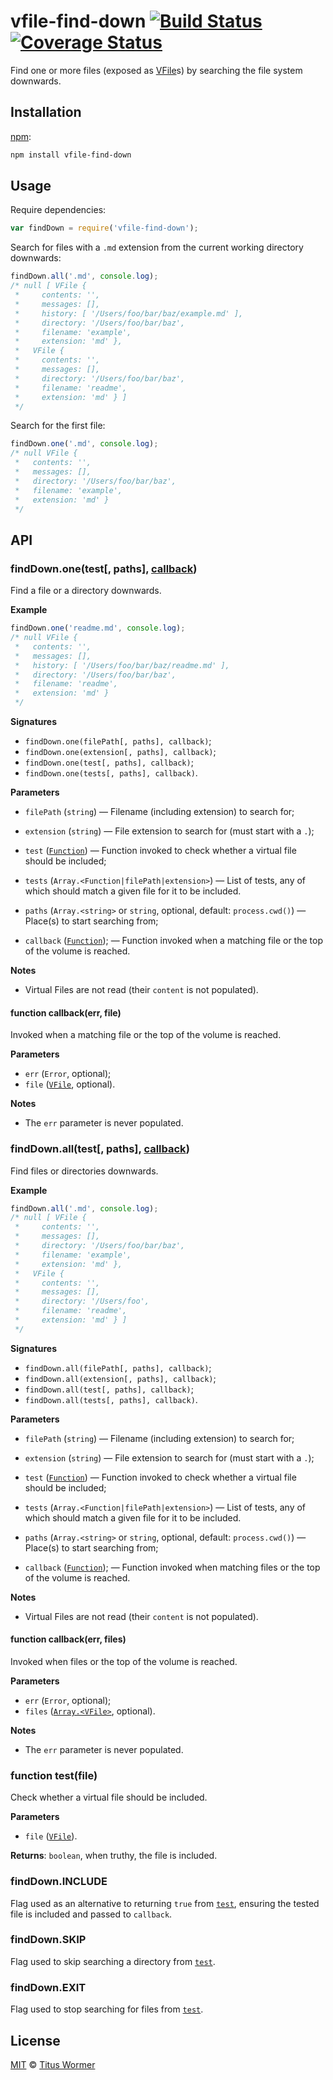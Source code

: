 # vfile-find-down [![Build Status](https://img.shields.io/travis/wooorm/vfile-find-down.svg)](https://travis-ci.org/wooorm/vfile-find-down) [![Coverage Status](https://img.shields.io/codecov/c/github/wooorm/vfile-find-down.svg)](https://codecov.io/github/wooorm/vfile-find-down)

Find one or more files (exposed as [VFile](https://github.com/wooorm/vfile)s)
by searching the file system downwards.

## Installation

[npm](https://docs.npmjs.com/cli/install):

```bash
npm install vfile-find-down
```

## Usage

Require dependencies:

```js
var findDown = require('vfile-find-down');
```

Search for files with a `.md` extension from the current working directory
downwards:

```js
findDown.all('.md', console.log);
/* null [ VFile {
 *     contents: '',
 *     messages: [],
 *     history: [ '/Users/foo/bar/baz/example.md' ],
 *     directory: '/Users/foo/bar/baz',
 *     filename: 'example',
 *     extension: 'md' },
 *   VFile {
 *     contents: '',
 *     messages: [],
 *     directory: '/Users/foo/bar/baz',
 *     filename: 'readme',
 *     extension: 'md' } ]
 */
```

Search for the first file:

```js
findDown.one('.md', console.log);
/* null VFile {
 *   contents: '',
 *   messages: [],
 *   directory: '/Users/foo/bar/baz',
 *   filename: 'example',
 *   extension: 'md' }
 */
```

## API

### findDown.one(test\[, paths], [callback](#function-callbackerr-file))

Find a file or a directory downwards.

**Example**

```js
findDown.one('readme.md', console.log);
/* null VFile {
 *   contents: '',
 *   messages: [],
 *   history: [ '/Users/foo/bar/baz/readme.md' ],
 *   directory: '/Users/foo/bar/baz',
 *   filename: 'readme',
 *   extension: 'md' }
 */
```

**Signatures**

*   `findDown.one(filePath[, paths], callback)`;
*   `findDown.one(extension[, paths], callback)`;
*   `findDown.one(test[, paths], callback)`;
*   `findDown.one(tests[, paths], callback)`.

**Parameters**

*   `filePath` (`string`)
    — Filename (including extension) to search for;

*   `extension` (`string`)
    — File extension to search for (must start with a `.`);

*   `test` ([`Function`](#function-testfile))
    — Function invoked to check whether a virtual file should be included;

*   `tests` (`Array.<Function|filePath|extension>`)
    — List of tests, any of which should match a given file for it to
    be included.

*   `paths` (`Array.<string>` or `string`, optional, default: `process.cwd()`)
    — Place(s) to start searching from;

*   `callback` ([`Function`](#function-callbackerr-file));
    — Function invoked when a matching file or the top of the volume
    is reached.

**Notes**

*   Virtual Files are not read (their `content` is not populated).

#### function callback(err, file)

Invoked when a matching file or the top of the volume is reached.

**Parameters**

*   `err` (`Error`, optional);
*   `file` ([`VFile`](https://github.com/wooorm/vfile), optional).

**Notes**

*   The `err` parameter is never populated.

### findDown.all(test\[, paths], [callback](#function-callbackerr-files))

Find files or directories downwards.

**Example**

```js
findDown.all('.md', console.log);
/* null [ VFile {
 *     contents: '',
 *     messages: [],
 *     directory: '/Users/foo/bar/baz',
 *     filename: 'example',
 *     extension: 'md' },
 *   VFile {
 *     contents: '',
 *     messages: [],
 *     directory: '/Users/foo',
 *     filename: 'readme',
 *     extension: 'md' } ]
 */
```

**Signatures**

*   `findDown.all(filePath[, paths], callback)`;
*   `findDown.all(extension[, paths], callback)`;
*   `findDown.all(test[, paths], callback)`;
*   `findDown.all(tests[, paths], callback)`.

**Parameters**

*   `filePath` (`string`)
    — Filename (including extension) to search for;

*   `extension` (`string`)
    — File extension to search for (must start with a `.`);

*   `test` ([`Function`](#function-testfile))
    — Function invoked to check whether a virtual file should be included;

*   `tests` (`Array.<Function|filePath|extension>`)
    — List of tests, any of which should match a given file for it to
    be included.

*   `paths` (`Array.<string>` or `string`, optional, default: `process.cwd()`)
    — Place(s) to start searching from;

*   `callback` ([`Function`](#function-callbackerr-files));
    — Function invoked when matching files or the top of the volume
    is reached.

**Notes**

*   Virtual Files are not read (their `content` is not populated).

#### function callback(err, files)

Invoked when files or the top of the volume is reached.

**Parameters**

*   `err` (`Error`, optional);
*   `files` ([`Array.<VFile>`](https://github.com/wooorm/vfile), optional).

**Notes**

*   The `err` parameter is never populated.

### function test(file)

Check whether a virtual file should be included.

**Parameters**

*   `file` ([`VFile`](https://github.com/wooorm/vfile)).

**Returns**: `boolean`, when truthy, the file is included.

### findDown.INCLUDE

Flag used as an alternative to returning `true` from
[`test`](#function-testfile), ensuring the tested file
is included and passed to `callback`.

### findDown.SKIP

Flag used to skip searching a directory from [`test`](#function-testfile).

### findDown.EXIT

Flag used to stop searching for files from [`test`](#function-testfile).

## License

[MIT](LICENSE) © [Titus Wormer](http://wooorm.com)
